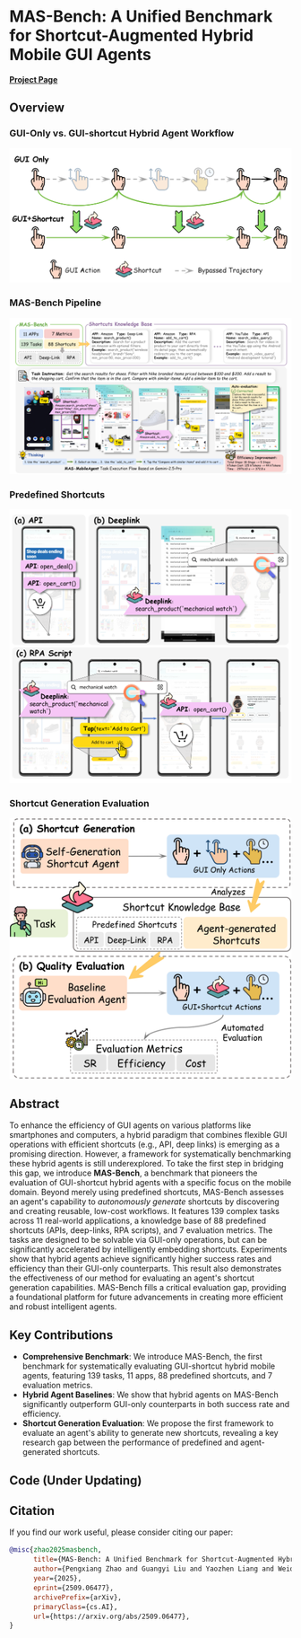 # MAS-Bench: A Unified Benchmark for Shortcut-Augmented Hybrid Mobile GUI Agents

**[Project Page](https://pengxiang-zhao.github.io/MAS-Bench/)**

## Overview

### GUI-Only vs. GUI-shortcut Hybrid Agent Workflow
![GUI-Only vs. Hybrid Agent](assets/teaser.png)

### MAS-Bench Pipeline
![MAS-Bench Pipeline](assets/pipeline.png)

### Predefined Shortcuts
![Predefined Shortcuts](assets/api_deeplink_rpa.png)

### Shortcut Generation Evaluation
![Shortcut Generation Evaluation](assets/generation_evaluation.png)

## Abstract

To enhance the efficiency of GUI agents on various platforms like smartphones and computers, a hybrid paradigm that combines flexible GUI operations with efficient shortcuts (e.g., API, deep links) is emerging as a promising direction. However, a framework for systematically benchmarking these hybrid agents is still underexplored. To take the first step in bridging this gap, we introduce **MAS-Bench**, a benchmark that pioneers the evaluation of GUI-shortcut hybrid agents with a specific focus on the mobile domain. Beyond merely using predefined shortcuts, MAS-Bench assesses an agent's capability to *autonomously generate* shortcuts by discovering and creating reusable, low-cost workflows. It features 139 complex tasks across 11 real-world applications, a knowledge base of 88 predefined shortcuts (APIs, deep-links, RPA scripts), and 7 evaluation metrics. The tasks are designed to be solvable via GUI-only operations, but can be significantly accelerated by intelligently embedding shortcuts. Experiments show that hybrid agents achieve significantly higher success rates and efficiency than their GUI-only counterparts. This result also demonstrates the effectiveness of our method for evaluating an agent's shortcut generation capabilities. MAS-Bench fills a critical evaluation gap, providing a foundational platform for future advancements in creating more efficient and robust intelligent agents.

## Key Contributions

- **Comprehensive Benchmark**: We introduce MAS-Bench, the first benchmark for systematically evaluating GUI-shortcut hybrid mobile agents, featuring 139 tasks, 11 apps, 88 predefined shortcuts, and 7 evaluation metrics.
- **Hybrid Agent Baselines**: We show that hybrid agents on MAS-Bench significantly outperform GUI-only counterparts in both success rate and efficiency.
- **Shortcut Generation Evaluation**: We propose the first framework to evaluate an agent's ability to generate new shortcuts, revealing a key research gap between the performance of predefined and agent-generated shortcuts.



## Code (Under Updating)


## Citation

If you find our work useful, please consider citing our paper:

```bibtex
@misc{zhao2025masbench,
      title={MAS-Bench: A Unified Benchmark for Shortcut-Augmented Hybrid Mobile GUI Agents}, 
      author={Pengxiang Zhao and Guangyi Liu and Yaozhen Liang and Weiqing He and Zhengxi Lu and Yuehao Huang and Yaxuan Guo and Kexin Zhang and Hao Wang and Liang Liu and Yong Liu},
      year={2025},
      eprint={2509.06477},
      archivePrefix={arXiv},
      primaryClass={cs.AI},
      url={https://arxiv.org/abs/2509.06477}, 
}
```


